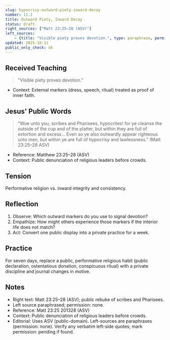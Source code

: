 ```yaml
---
slug: hypocrisy-outward-piety-inward-decay
number: 11.1
title: Outward Piety, Inward Decay
status: draft
right_sources: ["Matt 23:25–28 (ASV)"]
left_sources:
	- {title: "Visible piety proves devotion.", type: paraphrase, permission: none}
updated: 2025-10-11
public_only_check: ok
---
```


## Received Teaching
> "Visible piety proves devotion."
- Context: External markers (dress, speech, ritual) treated as proof of inner faith.

## Jesus' Public Words
> "Woe unto you, scribes and Pharisees, hypocrites! for ye cleanse the outside of the cup and of the platter, but within they are full of extortion and excess... Even so ye also outwardly appear righteous unto men, but within ye are full of hypocrisy and lawlessness." (Matt 23:25–28 ASV)
- Reference: Matthew 23:25–28 (ASV)
- Context: Public denunciation of religious leaders before crowds.

## Tension
Performative religion vs. inward integrity and consistency.

## Reflection
1. Observe: Which outward markers do you use to signal devotion?
2. Empathize: How might others experience those markers if the interior life does not match?
3. Act: Convert one public display into a private practice for a week.

## Practice
For seven days, replace a public, performative religious habit (public declaration, ostentatious donation, conspicuous ritual) with a private discipline and journal changes in motive.

## Notes
- Right text: Matt 23:25–28 (ASV); public rebuke of scribes and Pharisees.
- Left source paraphrased; permission: none.
- Reference: Matt 23:25
201328 (ASV)
- Context: Public denunciation of religious leaders before crowds.
- Editorial: Uses ASV (public-domain). Left-sources are paraphrases (permission: none). Verify any verbatim left-side quotes; mark permission: pending if found.
